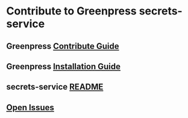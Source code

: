 # Contribute to Greenpress secrets-service

## Greenpress [Contribute Guide](https://docs.greenpress.info/guide/contribute/getting-started.html)

## Greenpress [Installation Guide](https://docs.greenpress.info/guide/getting-started.html)

## secrets-service [README](./README.md)

## [Open Issues](https://github.com/greenpress/secrets-service/issues)
